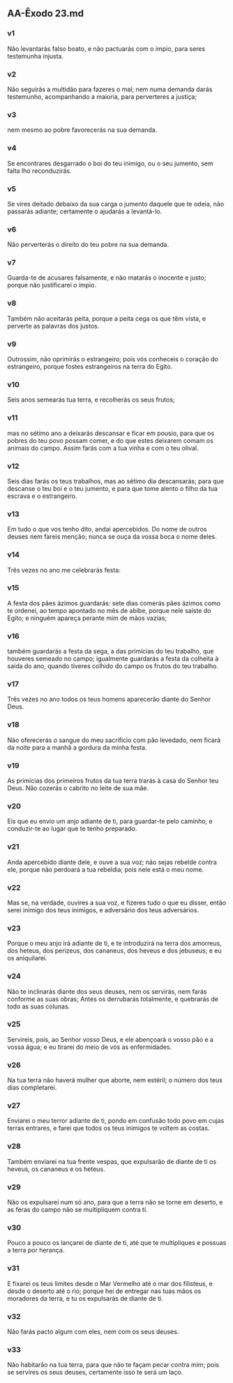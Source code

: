 ## AA-Êxodo 23.md
### v1
 Não levantarás falso boato, e não pactuarás com o ímpio, para seres testemunha injusta.
### v2
 Não seguirás a multidão para fazeres o mal; nem numa demanda darás testemunho, acompanhando a maioria, para perverteres a justiça;
### v3
 nem mesmo ao pobre favorecerás na sua demanda.
### v4
 Se encontrares desgarrado o boi do teu inimigo, ou o seu jumento, sem falta lho reconduzirás.
### v5
 Se vires deitado debaixo da sua carga o jumento daquele que te odeia, não passarás adiante; certamente o ajudarás a levantá-lo.
### v6
 Não perverterás o direito do teu pobre na sua demanda.
### v7
 Guarda-te de acusares falsamente, e não matarás o inocente e justo; porque não justificarei o ímpio.
### v8
 Também não aceitarás peita, porque a peita cega os que têm vista, e perverte as palavras dos justos.
### v9
 Outrossim, não oprimirás o estrangeiro; pois vós conheceis o coração do estrangeiro, porque fostes estrangeiros na terra do Egito.
### v10
 Seis anos semearás tua terra, e recolherás os seus frutos;
### v11
 mas no sétimo ano a deixarás descansar e ficar em pousio, para que os pobres do teu povo possam comer, e do que estes deixarem comam os animais do campo. Assim farás com a tua vinha e com o teu olival.
### v12
 Seis dias farás os teus trabalhos, mas ao sétimo dia descansarás; para que descanse o teu boi e o teu jumento, e para que tome alento o filho da tua escrava e o estrangeiro.
### v13
 Em tudo o que vos tenho dito, andai apercebidos. Do nome de outros deuses nem fareis menção; nunca se ouça da vossa boca o nome deles.
### v14
 Três vezes no ano me celebrarás festa:
### v15
 A festa dos pães ázimos guardarás: sete dias comerás pães ázimos como te ordenei, ao tempo apontado no mês de abibe, porque nele saíste do Egito; e ninguém apareça perante mim de mãos vazias;
### v16
 também guardarás a festa da sega, a das primícias do teu trabalho, que houveres semeado no campo; igualmente guardarás a festa da colheita à saída do ano, quando tiveres colhido do campo os frutos do teu trabalho.
### v17
 Três vezes no ano todos os teus homens aparecerão diante do Senhor Deus.
### v18
 Não oferecerás o sangue do meu sacrifício com pão levedado, nem ficará da noite para a manhã a gordura da minha festa.
### v19
 As primícias dos primeiros frutos da tua terra trarás à casa do Senhor teu Deus. Não cozerás o cabrito no leite de sua mãe.
### v20
 Eis que eu envio um anjo adiante de ti, para guardar-te pelo caminho, e conduzir-te ao lugar que te tenho preparado.
### v21
 Anda apercebido diante dele, e ouve a sua voz; não sejas rebelde contra ele, porque não perdoará a tua rebeldia; pois nele está o meu nome.
### v22
 Mas se, na verdade, ouvires a sua voz, e fizeres tudo o que eu disser, então serei inimigo dos teus inimigos, e adversário dos teus adversários.
### v23
 Porque o meu anjo irá adiante de ti, e te introduzirá na terra dos amorreus, dos heteus, dos perizeus, dos cananeus, dos heveus e dos jebuseus; e eu os aniquilarei.
### v24
 Não te inclinarás diante dos seus deuses, nem os servirás, nem farás conforme as suas obras; Antes os derrubarás totalmente, e quebrarás de todo as suas colunas.
### v25
 Servireis, pois, ao Senhor vosso Deus, e ele abençoará o vosso pão e a vossa água; e eu tirarei do meio de vós as enfermidades.
### v26
 Na tua terra não haverá mulher que aborte, nem estéril; o número dos teus dias completarei.
### v27
 Enviarei o meu terror adiante de ti, pondo em confusão todo povo em cujas terras entrares, e farei que todos os teus inimigos te voltem as costas.
### v28
 Também enviarei na tua frente vespas, que expulsarão de diante de ti os heveus, os cananeus e os heteus.
### v29
 Não os expulsarei num só ano, para que a terra não se torne em deserto, e as feras do campo não se multipliquem contra ti.
### v30
 Pouco a pouco os lançarei de diante de ti, até que te multipliques e possuas a terra por herança.
### v31
 E fixarei os teus limites desde o Mar Vermelho até o mar dos filisteus, e desde o deserto até o rio; porque hei de entregar nas tuas mãos os moradores da terra, e tu os expulsarás de diante de ti.
### v32
 Não farás pacto algum com eles, nem com os seus deuses.
### v33
 Não habitarão na tua terra, para que não te façam pecar contra mim; pois se servires os seus deuses, certamente isso te será um laço.
